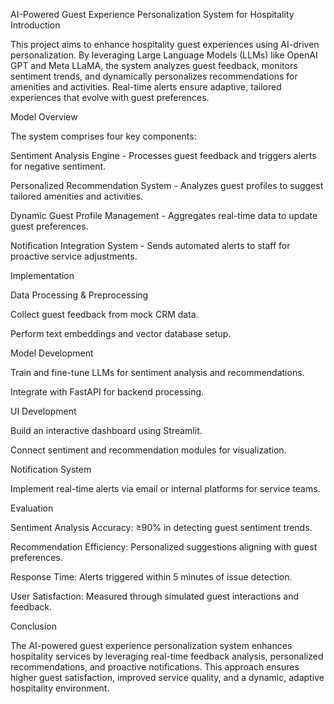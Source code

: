 AI-Powered Guest Experience Personalization System for Hospitality
Introduction

This project aims to enhance hospitality guest experiences using AI-driven personalization. By leveraging Large Language Models (LLMs) like OpenAI GPT and Meta LLaMA, the system analyzes guest feedback, monitors sentiment trends, and dynamically personalizes recommendations for amenities and activities. Real-time alerts ensure adaptive, tailored experiences that evolve with guest preferences.

Model Overview

The system comprises four key components:

Sentiment Analysis Engine - Processes guest feedback and triggers alerts for negative sentiment.

Personalized Recommendation System - Analyzes guest profiles to suggest tailored amenities and activities.

Dynamic Guest Profile Management - Aggregates real-time data to update guest preferences.

Notification Integration System - Sends automated alerts to staff for proactive service adjustments.

Implementation

Data Processing & Preprocessing

Collect guest feedback from mock CRM data.

Perform text embeddings and vector database setup.

Model Development

Train and fine-tune LLMs for sentiment analysis and recommendations.

Integrate with FastAPI for backend processing.

UI Development

Build an interactive dashboard using Streamlit.

Connect sentiment and recommendation modules for visualization.

Notification System

Implement real-time alerts via email or internal platforms for service teams.

Evaluation

Sentiment Analysis Accuracy: ≥90% in detecting guest sentiment trends.

Recommendation Efficiency: Personalized suggestions aligning with guest preferences.

Response Time: Alerts triggered within 5 minutes of issue detection.

User Satisfaction: Measured through simulated guest interactions and feedback.

Conclusion

The AI-powered guest experience personalization system enhances hospitality services by leveraging real-time feedback analysis, personalized recommendations, and proactive notifications. This approach ensures higher guest satisfaction, improved service quality, and a dynamic, adaptive hospitality environment.

